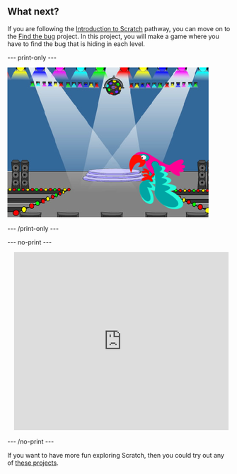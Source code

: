 ## What next?

If you are following the [Introduction to Scratch](https://projects.raspberrypi.org/en/pathways/scratch-intro) pathway, you can move on to the [Find the bug](https://projects.raspberrypi.org/en/projects/find-the-bug) project. In this project, you will make a game where you have to find the bug that is hiding in each level.

--- print-only ---

![The 'Find the bug' title page.](images/find-the-bug.png)

--- /print-only ---

--- no-print ---

<div class="scratch-preview" style="margin-left: 15px;">
  <iframe allowtransparency="true" width="485" height="402" src="https://scratch.mit.edu/projects/embed/486719939/?autostart=false" frameborder="0"></iframe>
</div>

--- /no-print ---

If you want to have more fun exploring Scratch, then you could try out any of [these projects](https://projects.raspberrypi.org/en/projects?software%5B%5D=scratch&curriculum%5B%5D=%201).
